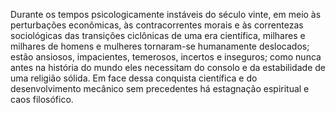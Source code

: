 Durante os tempos psicologicamente instáveis do século vinte, em meio às perturbações econômicas, às contracorrentes morais e às correntezas sociológicas das transições ciclônicas de uma era científica, milhares e milhares de homens e mulheres tornaram-se humanamente deslocados; estão ansiosos, impacientes, temerosos, incertos e inseguros; como nunca antes na história do mundo eles necessitam do consolo e da estabilidade de uma religião sólida. Em face dessa conquista científica e do desenvolvimento mecânico sem precedentes há estagnação espiritual e caos filosófico.
